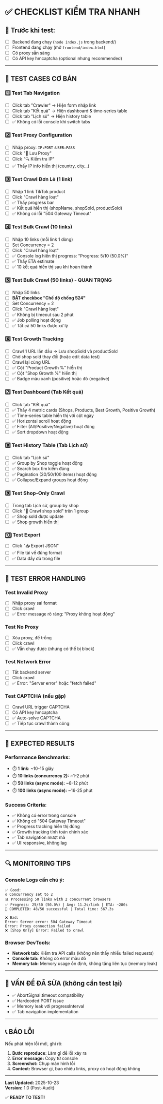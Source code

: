 # ✅ CHECKLIST KIỂM TRA NHANH

## 🔧 Trước khi test:
- [ ] Backend đang chạy (`node index.js` trong backend/)
- [ ] Frontend đang chạy (mở `frontend/index.html`)
- [ ] Có proxy sẵn sàng
- [ ] Có API key hmcaptcha (optional nhưng recommended)

---

## 🧪 TEST CASES CƠ BẢN

### 1️⃣ Test Tab Navigation
- [ ] Click tab "Crawler" → Hiện form nhập link
- [ ] Click tab "Kết quả" → Hiện dashboard & time-series table
- [ ] Click tab "Lịch sử" → Hiện history table
- [ ] ✅ Không có lỗi console khi switch tabs

### 2️⃣ Test Proxy Configuration
- [ ] Nhập proxy: `IP:PORT:USER:PASS`
- [ ] Click "💾 Lưu Proxy"
- [ ] Click "🔍 Kiểm tra IP"
- [ ] ✅ Thấy IP info hiển thị (country, city...)

### 3️⃣ Test Crawl Đơn Lẻ (1 link)
- [ ] Nhập 1 link TikTok product
- [ ] Click "Crawl hàng loạt"
- [ ] ✅ Thấy progress bar
- [ ] ✅ Kết quả hiển thị (shopName, shopSold, productSold)
- [ ] ✅ Không có lỗi "504 Gateway Timeout"

### 4️⃣ Test Bulk Crawl (10 links)
- [ ] Nhập 10 links (mỗi link 1 dòng)
- [ ] Set Concurrency = 2
- [ ] Click "Crawl hàng loạt"
- [ ] ✅ Console log hiển thị progress: "Progress: 5/10 (50.0%)"
- [ ] ✅ Thấy ETA estimate
- [ ] ✅ 10 kết quả hiển thị sau khi hoàn thành

### 5️⃣ Test Bulk Crawl (50 links) - QUAN TRỌNG
- [ ] Nhập 50 links
- [ ] **BẬT checkbox "Chế độ chống 524"**
- [ ] Set Concurrency = 2
- [ ] Click "Crawl hàng loạt"
- [ ] ✅ Không bị timeout sau 2 phút
- [ ] ✅ Job polling hoạt động
- [ ] ✅ Tất cả 50 links được xử lý

### 6️⃣ Test Growth Tracking
- [ ] Crawl 1 URL lần đầu → Lưu shopSold và productSold
- [ ] Chờ shop sold thay đổi (hoặc edit data test)
- [ ] Crawl lại cùng URL
- [ ] ✅ Cột "Product Growth %" hiển thị
- [ ] ✅ Cột "Shop Growth %" hiển thị
- [ ] ✅ Badge màu xanh (positive) hoặc đỏ (negative)

### 7️⃣ Test Dashboard (Tab Kết quả)
- [ ] Click tab "Kết quả"
- [ ] ✅ Thấy 4 metric cards (Shops, Products, Best Growth, Positive Growth)
- [ ] ✅ Time-series table hiển thị với cột ngày
- [ ] ✅ Horizontal scroll hoạt động
- [ ] ✅ Filter (All/Positive/Negative) hoạt động
- [ ] ✅ Sort dropdown hoạt động

### 8️⃣ Test History Table (Tab Lịch sử)
- [ ] Click tab "Lịch sử"
- [ ] ✅ Group by Shop toggle hoạt động
- [ ] ✅ Search box tìm kiếm đúng
- [ ] ✅ Pagination (20/50/100 items) hoạt động
- [ ] ✅ Collapse/Expand groups hoạt động

### 9️⃣ Test Shop-Only Crawl
- [ ] Trong tab Lịch sử, group by shop
- [ ] Click "🔄 Crawl shop sold" trên 1 group
- [ ] ✅ Shop sold được update
- [ ] ✅ Shop growth hiển thị

### 🔟 Test Export
- [ ] Click "📥 Export JSON"
- [ ] ✅ File tải về đúng format
- [ ] ✅ Data đầy đủ trong file

---

## 🐛 TEST ERROR HANDLING

### Test Invalid Proxy
- [ ] Nhập proxy sai format
- [ ] Click crawl
- [ ] ✅ Error message rõ ràng: "Proxy không hoạt động"

### Test No Proxy
- [ ] Xóa proxy, để trống
- [ ] Click crawl
- [ ] ✅ Vẫn chạy được (nhưng có thể bị block)

### Test Network Error
- [ ] Tắt backend server
- [ ] Click crawl
- [ ] ✅ Error: "Server error" hoặc "fetch failed"

### Test CAPTCHA (nếu gặp)
- [ ] Crawl URL trigger CAPTCHA
- [ ] Có API key hmcaptcha
- [ ] ✅ Auto-solve CAPTCHA
- [ ] ✅ Tiếp tục crawl thành công

---

## 🎯 EXPECTED RESULTS

### Performance Benchmarks:
- ⏱️ **1 link:** ~10-15 giây
- ⏱️ **10 links (concurrency 2):** ~1-2 phút
- ⏱️ **50 links (async mode):** ~8-12 phút
- ⏱️ **100 links (async mode):** ~16-25 phút

### Success Criteria:
- ✅ Không có error trong console
- ✅ Không có "504 Gateway Timeout"
- ✅ Progress tracking hiển thị đúng
- ✅ Growth tracking tính toán chính xác
- ✅ Tab navigation mượt mà
- ✅ UI responsive, không lag

---

## 🔍 MONITORING TIPS

### Console Logs cần chú ý:
```
✅ Good:
⚙️ Concurrency set to 2
📊 Processing 50 links with 2 concurrent browsers
✅ Progress: 25/50 (50.0%) | Avg: 11.2s/link | ETA: ~280s
🎉 COMPLETED: 48/50 successful | Total time: 567.3s

❌ Bad:
Error: Server error: 504 Gateway Timeout
Error: Proxy connection failed
❌ [Shop Only] Error: Failed to crawl
```

### Browser DevTools:
- **Network tab:** Kiểm tra API calls (không nên thấy nhiều failed requests)
- **Console tab:** Không có error màu đỏ
- **Memory tab:** Memory usage ổn định, không tăng liên tục (memory leak)

---

## 🚨 VẤN ĐỀ ĐÃ SỬA (không cần test lại)

- ✅ AbortSignal.timeout compatibility
- ✅ Hardcoded PORT issue
- ✅ Memory leak với progressInterval
- ✅ Tab navigation implementation

---

## 📞 BÁO LỖI

Nếu phát hiện lỗi mới, ghi rõ:
1. **Bước reproduce:** Làm gì để lỗi xảy ra
2. **Error message:** Copy từ console
3. **Screenshot:** Chụp màn hình lỗi
4. **Context:** Browser gì, bao nhiêu links, proxy có hoạt động không

---

**Last Updated:** 2025-10-23  
**Version:** 1.0 (Post-Audit)

✅ **READY TO TEST!**
